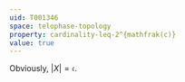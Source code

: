 ```yaml
---
uid: T001346
space: telophase-topology
property: cardinality-leq-2^{mathfrak(c)}
value: true
---
```

Obviously, $|X| = \mathfrak{c}$.


